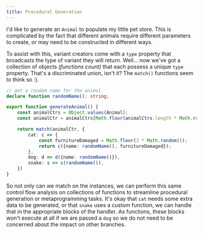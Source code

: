 ```yaml
---
title: Procedural Generation
---
```


I'd like to generate an `Animal` to populate my little pet store. This is complicated by the fact that different animals require different parameters to create, or may need to be constructed in different ways.

To assist with this, variant creators come with a `type` property that broadcasts the type of variant they will return. Well... now we've got a collection of objects *(functions count)* that each possess a unique `type` property. That's a discriminated union, isn't it? The `match()` functions seem to think so :).

```ts
// get a random name for the animal.
declare function randomName(): string;

export function generateAnimal() {
    const animalCtrs = Object.values(Animal);
    const animalCtr = animalCtrs[Math.floor(animalCtrs.length * Math.random())];

    return match(animalCtr, {
        cat: c => {
            const furnitureDamaged = Math.floor(3 * Math.random());
            return c({name: randomName(), furnitureDamaged});
        },
        dog: d => d({name: randomName()}),
        snake: s => s(randomName()),
    })
}
```

So not only can we match on the instances, we can perform this same control flow analysis on collections of functions to streamline procedural generation or metaprogramming tasks. It's okay that `cat` needs some extra data to be generated, or that `snake` uses a custom function, we can handle that in the appropriate blocks of the handler. As functions, these blocks won't execute at all if we are passed a `dog` so we do not need to be concerned about the impact on other branches. 

